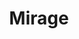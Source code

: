 ---
layout: product
product_id: 2062531067966
id: 2062531067966
title: Mirage
body_html: >-
  <p>In the mountains of Squamish-Lillooet, 2016.</p>

  <p>The morning after a winter campout I went for a walk around where we set up camp and found this beautiful pond seemingly untouched, just yards away. Looking upon this pond, and thinking about how off the beaten path it was, I believe I can safely say no one has taken a photo of it until now.</p>

  <p> </p>
vendor: Connell McCarthy
product_type: Posters, Prints, & Visual Artwork
created_at: 2019-03-17T13:18:13-04:00
handle: mirage
updated_at: 2022-11-23T20:00:12-05:00
published_at: 2018-08-22T19:38:24-04:00
template_suffix: ""
status: active
published_scope: global
tags: Batch 03, forest, lake, pond, Print, snow, water, winter
admin_graphql_api_id: gid://shopify/Product/2062531067966
variants:
  - product_id: 2062531067966
    id: 39577049694270
    title: 8x10” / Full Colour
    price: "35.00"
    sku: CM-PP-B3-04-XXS-FC
    position: 1
    inventory_policy: continue
    compare_at_price: null
    fulfillment_service: manual
    inventory_management: shopify
    option1: 8x10”
    option2: Full Colour
    option3: null
    created_at: 2021-09-01T11:51:37-04:00
    updated_at: 2022-02-07T15:49:10-05:00
    taxable: true
    barcode: ""
    grams: 208
    image_id: 6301762682942
    weight: 0.208
    weight_unit: kg
    inventory_item_id: 41671490338878
    inventory_quantity: 100
    old_inventory_quantity: 100
    requires_shipping: true
    admin_graphql_api_id: gid://shopify/ProductVariant/39577049694270
  - product_id: 2062531067966
    id: 39577049727038
    title: 8x10” / Black & White
    price: "35.00"
    sku: CM-PP-B3-04-XXS-BW
    position: 2
    inventory_policy: continue
    compare_at_price: null
    fulfillment_service: manual
    inventory_management: shopify
    option1: 8x10”
    option2: Black & White
    option3: null
    created_at: 2021-09-01T11:51:37-04:00
    updated_at: 2022-02-07T18:18:47-05:00
    taxable: true
    barcode: ""
    grams: 208
    image_id: 6301762617406
    weight: 0.208
    weight_unit: kg
    inventory_item_id: 41671490371646
    inventory_quantity: 100
    old_inventory_quantity: 100
    requires_shipping: true
    admin_graphql_api_id: gid://shopify/ProductVariant/39577049727038
  - product_id: 2062531067966
    id: 39577049759806
    title: 8.5x11” / Full Colour
    price: "35.00"
    sku: CM-PP-B3-04-XS-FC
    position: 3
    inventory_policy: continue
    compare_at_price: null
    fulfillment_service: manual
    inventory_management: shopify
    option1: 8.5x11”
    option2: Full Colour
    option3: null
    created_at: 2021-09-01T11:51:37-04:00
    updated_at: 2022-02-07T15:49:10-05:00
    taxable: true
    barcode: ""
    grams: 208
    image_id: 6301762682942
    weight: 0.208
    weight_unit: kg
    inventory_item_id: 41671490404414
    inventory_quantity: 100
    old_inventory_quantity: 100
    requires_shipping: true
    admin_graphql_api_id: gid://shopify/ProductVariant/39577049759806
  - product_id: 2062531067966
    id: 39577049792574
    title: 8.5x11” / Black & White
    price: "35.00"
    sku: CM-PP-B3-04-XS-BW
    position: 4
    inventory_policy: continue
    compare_at_price: null
    fulfillment_service: manual
    inventory_management: shopify
    option1: 8.5x11”
    option2: Black & White
    option3: null
    created_at: 2021-09-01T11:51:37-04:00
    updated_at: 2022-02-07T15:49:10-05:00
    taxable: true
    barcode: ""
    grams: 208
    image_id: 6301762617406
    weight: 0.208
    weight_unit: kg
    inventory_item_id: 41671490437182
    inventory_quantity: 100
    old_inventory_quantity: 100
    requires_shipping: true
    admin_graphql_api_id: gid://shopify/ProductVariant/39577049792574
  - product_id: 2062531067966
    id: 39577049825342
    title: 13x19” / Full Colour
    price: "40.00"
    sku: CM-PP-B3-04-S-FC
    position: 5
    inventory_policy: continue
    compare_at_price: null
    fulfillment_service: manual
    inventory_management: shopify
    option1: 13x19”
    option2: Full Colour
    option3: null
    created_at: 2021-09-01T11:51:37-04:00
    updated_at: 2022-02-07T15:49:10-05:00
    taxable: true
    barcode: ""
    grams: 208
    image_id: 6301762682942
    weight: 0.208
    weight_unit: kg
    inventory_item_id: 41671490469950
    inventory_quantity: 100
    old_inventory_quantity: 100
    requires_shipping: true
    admin_graphql_api_id: gid://shopify/ProductVariant/39577049825342
  - product_id: 2062531067966
    id: 39577049858110
    title: 13x19” / Black & White
    price: "40.00"
    sku: CM-PP-B3-04-S-BW
    position: 6
    inventory_policy: continue
    compare_at_price: null
    fulfillment_service: manual
    inventory_management: shopify
    option1: 13x19”
    option2: Black & White
    option3: null
    created_at: 2021-09-01T11:51:37-04:00
    updated_at: 2022-02-07T15:49:15-05:00
    taxable: true
    barcode: ""
    grams: 208
    image_id: 6301762617406
    weight: 0.208
    weight_unit: kg
    inventory_item_id: 41671490502718
    inventory_quantity: 100
    old_inventory_quantity: 100
    requires_shipping: true
    admin_graphql_api_id: gid://shopify/ProductVariant/39577049858110
  - product_id: 2062531067966
    id: 39577049890878
    title: 16x20” / Full Colour
    price: "50.00"
    sku: CM-PP-B3-04-M-FC
    position: 7
    inventory_policy: continue
    compare_at_price: null
    fulfillment_service: manual
    inventory_management: shopify
    option1: 16x20”
    option2: Full Colour
    option3: null
    created_at: 2021-09-01T11:51:37-04:00
    updated_at: 2022-02-07T15:49:15-05:00
    taxable: true
    barcode: ""
    grams: 208
    image_id: 6301762682942
    weight: 0.208
    weight_unit: kg
    inventory_item_id: 41671490535486
    inventory_quantity: 100
    old_inventory_quantity: 100
    requires_shipping: true
    admin_graphql_api_id: gid://shopify/ProductVariant/39577049890878
  - product_id: 2062531067966
    id: 39577049923646
    title: 16x20” / Black & White
    price: "50.00"
    sku: CM-PP-B3-04-M-BW
    position: 8
    inventory_policy: continue
    compare_at_price: null
    fulfillment_service: manual
    inventory_management: shopify
    option1: 16x20”
    option2: Black & White
    option3: null
    created_at: 2021-09-01T11:51:37-04:00
    updated_at: 2022-02-07T15:49:16-05:00
    taxable: true
    barcode: ""
    grams: 208
    image_id: 6301762617406
    weight: 0.208
    weight_unit: kg
    inventory_item_id: 41671490568254
    inventory_quantity: 100
    old_inventory_quantity: 100
    requires_shipping: true
    admin_graphql_api_id: gid://shopify/ProductVariant/39577049923646
  - product_id: 2062531067966
    id: 39577049956414
    title: 20x24” / Full Colour
    price: "60.00"
    sku: CM-PP-B3-04-L-FC
    position: 9
    inventory_policy: continue
    compare_at_price: null
    fulfillment_service: manual
    inventory_management: shopify
    option1: 20x24”
    option2: Full Colour
    option3: null
    created_at: 2021-09-01T11:51:37-04:00
    updated_at: 2022-02-07T15:49:16-05:00
    taxable: true
    barcode: ""
    grams: 208
    image_id: 6301762682942
    weight: 0.208
    weight_unit: kg
    inventory_item_id: 41671490601022
    inventory_quantity: 100
    old_inventory_quantity: 100
    requires_shipping: true
    admin_graphql_api_id: gid://shopify/ProductVariant/39577049956414
  - product_id: 2062531067966
    id: 39577049989182
    title: 20x24” / Black & White
    price: "60.00"
    sku: CM-PP-B3-04-L-BW
    position: 10
    inventory_policy: continue
    compare_at_price: null
    fulfillment_service: manual
    inventory_management: shopify
    option1: 20x24”
    option2: Black & White
    option3: null
    created_at: 2021-09-01T11:51:37-04:00
    updated_at: 2022-02-07T15:49:16-05:00
    taxable: true
    barcode: ""
    grams: 208
    image_id: 6301762617406
    weight: 0.208
    weight_unit: kg
    inventory_item_id: 41671490633790
    inventory_quantity: 100
    old_inventory_quantity: 100
    requires_shipping: true
    admin_graphql_api_id: gid://shopify/ProductVariant/39577049989182
  - product_id: 2062531067966
    id: 39577050021950
    title: 20x30” / Full Colour
    price: "70.00"
    sku: CM-PP-B3-04-XL-FC
    position: 11
    inventory_policy: continue
    compare_at_price: null
    fulfillment_service: manual
    inventory_management: shopify
    option1: 20x30”
    option2: Full Colour
    option3: null
    created_at: 2021-09-01T11:51:37-04:00
    updated_at: 2022-02-07T15:49:20-05:00
    taxable: true
    barcode: ""
    grams: 208
    image_id: 6301762682942
    weight: 0.208
    weight_unit: kg
    inventory_item_id: 41671490666558
    inventory_quantity: 100
    old_inventory_quantity: 100
    requires_shipping: true
    admin_graphql_api_id: gid://shopify/ProductVariant/39577050021950
  - product_id: 2062531067966
    id: 39577050054718
    title: 20x30” / Black & White
    price: "70.00"
    sku: CM-PP-B3-04-XL-BW
    position: 12
    inventory_policy: continue
    compare_at_price: null
    fulfillment_service: manual
    inventory_management: shopify
    option1: 20x30”
    option2: Black & White
    option3: null
    created_at: 2021-09-01T11:51:37-04:00
    updated_at: 2022-02-07T15:49:20-05:00
    taxable: true
    barcode: ""
    grams: 208
    image_id: 6301762617406
    weight: 0.208
    weight_unit: kg
    inventory_item_id: 41671490699326
    inventory_quantity: 100
    old_inventory_quantity: 100
    requires_shipping: true
    admin_graphql_api_id: gid://shopify/ProductVariant/39577050054718
  - product_id: 2062531067966
    id: 39577050087486
    title: 24x36” / Full Colour
    price: "90.00"
    sku: CM-PP-B3-04-XXL-FC
    position: 13
    inventory_policy: continue
    compare_at_price: null
    fulfillment_service: manual
    inventory_management: shopify
    option1: 24x36”
    option2: Full Colour
    option3: null
    created_at: 2021-09-01T11:51:37-04:00
    updated_at: 2022-02-07T15:49:21-05:00
    taxable: true
    barcode: ""
    grams: 208
    image_id: 6301762682942
    weight: 0.208
    weight_unit: kg
    inventory_item_id: 41671490732094
    inventory_quantity: 100
    old_inventory_quantity: 100
    requires_shipping: true
    admin_graphql_api_id: gid://shopify/ProductVariant/39577050087486
  - product_id: 2062531067966
    id: 39577050120254
    title: 24x36” / Black & White
    price: "90.00"
    sku: CM-PP-B3-04-XXL-BW
    position: 14
    inventory_policy: continue
    compare_at_price: null
    fulfillment_service: manual
    inventory_management: shopify
    option1: 24x36”
    option2: Black & White
    option3: null
    created_at: 2021-09-01T11:51:37-04:00
    updated_at: 2022-02-07T15:49:20-05:00
    taxable: true
    barcode: ""
    grams: 208
    image_id: 6301762617406
    weight: 0.208
    weight_unit: kg
    inventory_item_id: 41671490764862
    inventory_quantity: 100
    old_inventory_quantity: 100
    requires_shipping: true
    admin_graphql_api_id: gid://shopify/ProductVariant/39577050120254
  - product_id: 2062531067966
    id: 39577050153022
    title: 30x40” / Full Colour
    price: "100.00"
    sku: CM-PP-B3-04-XXXL-FC
    position: 15
    inventory_policy: continue
    compare_at_price: null
    fulfillment_service: manual
    inventory_management: shopify
    option1: 30x40”
    option2: Full Colour
    option3: null
    created_at: 2021-09-01T11:51:37-04:00
    updated_at: 2022-02-07T15:49:20-05:00
    taxable: true
    barcode: ""
    grams: 208
    image_id: 6301762682942
    weight: 0.208
    weight_unit: kg
    inventory_item_id: 41671490797630
    inventory_quantity: 100
    old_inventory_quantity: 100
    requires_shipping: true
    admin_graphql_api_id: gid://shopify/ProductVariant/39577050153022
  - product_id: 2062531067966
    id: 39577050185790
    title: 30x40” / Black & White
    price: "100.00"
    sku: CM-PP-B3-04-XXXL-BW
    position: 16
    inventory_policy: continue
    compare_at_price: null
    fulfillment_service: manual
    inventory_management: shopify
    option1: 30x40”
    option2: Black & White
    option3: null
    created_at: 2021-09-01T11:51:37-04:00
    updated_at: 2022-02-07T15:49:25-05:00
    taxable: true
    barcode: ""
    grams: 208
    image_id: 6301762617406
    weight: 0.208
    weight_unit: kg
    inventory_item_id: 41671490830398
    inventory_quantity: 100
    old_inventory_quantity: 100
    requires_shipping: true
    admin_graphql_api_id: gid://shopify/ProductVariant/39577050185790
options:
  - product_id: 2062531067966
    id: 2805813379134
    name: Size
    position: 1
    values:
      - 8x10”
      - 8.5x11”
      - 13x19”
      - 16x20”
      - 20x24”
      - 20x30”
      - 24x36”
      - 30x40”
  - product_id: 2062531067966
    id: 8589809287230
    name: Color
    position: 2
    values:
      - Full Colour
      - Black & White
images:
  - product_id: 2062531067966
    id: 6301762682942
    position: 1
    created_at: 2019-03-17T13:18:24-04:00
    updated_at: 2021-05-04T20:04:21-04:00
    alt: null
    width: 1000
    height: 1500
    src: https://cdn.shopify.com/s/files/1/1624/2355/products/Mirage---Product-2019.jpg?v=1620173061
    variant_ids:
      - 39577049694270
      - 39577049759806
      - 39577049825342
      - 39577049890878
      - 39577049956414
      - 39577050021950
      - 39577050087486
      - 39577050153022
    admin_graphql_api_id: gid://shopify/ProductImage/6301762682942
  - product_id: 2062531067966
    id: 6301762617406
    position: 2
    created_at: 2019-03-17T13:18:23-04:00
    updated_at: 2021-05-04T20:04:21-04:00
    alt: null
    width: 1000
    height: 1500
    src: https://cdn.shopify.com/s/files/1/1624/2355/products/Mirage---Product-2019-B_W.jpg?v=1620173061
    variant_ids:
      - 39577049727038
      - 39577049792574
      - 39577049858110
      - 39577049923646
      - 39577049989182
      - 39577050054718
      - 39577050120254
      - 39577050185790
    admin_graphql_api_id: gid://shopify/ProductImage/6301762617406
  - product_id: 2062531067966
    id: 28230144819262
    position: 3
    created_at: 2021-05-04T20:04:22-04:00
    updated_at: 2021-05-04T20:04:22-04:00
    alt: null
    width: 2000
    height: 1800
    src: https://cdn.shopify.com/s/files/1/1624/2355/products/PAR_02_0001_f065a706-9b1e-430d-816b-737b833db061.png?v=1620173062
    variant_ids: []
    admin_graphql_api_id: gid://shopify/ProductImage/28230144819262
  - product_id: 2062531067966
    id: 29846610968638
    position: 4
    created_at: 2022-11-23T20:00:12-05:00
    updated_at: 2022-11-23T20:00:12-05:00
    alt: null
    width: 1720
    height: 1145
    src: https://cdn.shopify.com/s/files/1/1624/2355/products/Mirage_Colour.jpg?v=1669251612
    variant_ids: []
    admin_graphql_api_id: gid://shopify/ProductImage/29846610968638
image:
  product_id: 2062531067966
  id: 6301762682942
  position: 1
  created_at: 2019-03-17T13:18:24-04:00
  updated_at: 2021-05-04T20:04:21-04:00
  alt: null
  width: 1000
  height: 1500
  src: https://cdn.shopify.com/s/files/1/1624/2355/products/Mirage---Product-2019.jpg?v=1620173061
  variant_ids:
    - 39577049694270
    - 39577049759806
    - 39577049825342
    - 39577049890878
    - 39577049956414
    - 39577050021950
    - 39577050087486
    - 39577050153022
  admin_graphql_api_id: gid://shopify/ProductImage/6301762682942

---